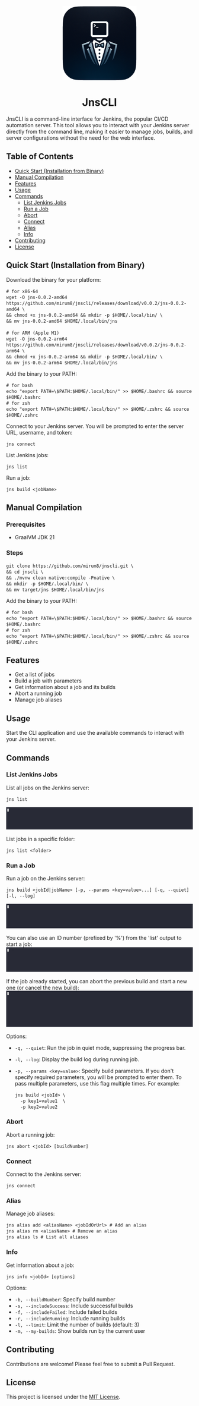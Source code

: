 <div align="center">
    <img src="icon.png" width=200 height=200>
    <h1>JnsCLI</h1>
</div>
JnsCLI is a command-line interface for Jenkins, the popular CI/CD automation server. This tool allows you to
interact with your Jenkins server directly from the command line, making it easier to manage jobs, builds, and server
configurations without the need for the web interface.

## Table of Contents

- [Quick Start (Installation from Binary)](#quick-start-installation-from-binary)
- [Manual Compilation](#manual-compilation)
- [Features](#features)
- [Usage](#usage)
- [Commands](#commands)
    - [List Jenkins Jobs](#list-jenkins-jobs)
    - [Run a Job](#run-a-job)
    - [Abort](#abort)
    - [Connect](#connect)
    - [Alias](#alias)
    - [Info](#info)
- [Contributing](#contributing)
- [License](#license)


## Quick Start (Installation from Binary)

Download the binary for your platform:

```shell
# for x86-64
wget -O jns-0.0.2-amd64 https://github.com/mirum8/jnscli/releases/download/v0.0.2/jns-0.0.2-amd64 \
&& chmod +x jns-0.0.2-amd64 && mkdir -p $HOME/.local/bin/ \
&& mv jns-0.0.2-amd64 $HOME/.local/bin/jns

# for ARM (Apple M1)
wget -O jns-0.0.2-arm64 https://github.com/mirum8/jnscli/releases/download/v0.0.2/jns-0.0.2-arm64 \
&& chmod +x jns-0.0.2-arm64 && mkdir -p $HOME/.local/bin/ \
&& mv jns-0.0.2-arm64 $HOME/.local/bin/jns
```

Add the binary to your PATH:

```shell
# for bash
echo "export PATH=\$PATH:$HOME/.local/bin/" >> $HOME/.bashrc && source $HOME/.bashrc
# for zsh
echo "export PATH=\$PATH:$HOME/.local/bin/" >> $HOME/.zshrc && source $HOME/.zshrc
```

Connect to your Jenkins server. You will be prompted to enter the server URL, username, and token:

```shell
jns connect
```

List Jenkins jobs:

```shell
jns list
```

Run a job:

```shell
jns build <jobName>
```

## Manual Compilation

### Prerequisites

- GraalVM JDK 21

### Steps

```shell
git clone https://github.com/mirum8/jnscli.git \
&& cd jnscli \
&& ./mvnw clean native:compile -Pnative \
&& mkdir -p $HOME/.local/bin/ \
&& mv target/jns $HOME/.local/bin/jns
```

Add the binary to your PATH:

```shell
# for bash
echo "export PATH=\$PATH:$HOME/.local/bin/" >> $HOME/.bashrc && source $HOME/.bashrc
# for zsh
echo "export PATH=\$PATH:$HOME/.local/bin/" >> $HOME/.zshrc && source $HOME/.zshrc
```

## Features

- Get a list of jobs
- Build a job with parameters
- Get information about a job and its builds
- Abort a running job
- Manage job aliases

## Usage

Start the CLI application and use the available commands to interact with your Jenkins server.

## Commands

### List Jenkins Jobs

List all jobs on the Jenkins server:

```shell
jns list
```

![List jobs](casts/list.gif)

List jobs in a specific folder:

```shell
jns list <folder>
```

### Run a Job

Run a job on the Jenkins server:

```shell
jns build <jobId|jobName> [-p, --params <key=value>...] [-q, --quiet] [-l, --log]
```
![Build job](casts/build.gif)

You can also use an ID number (prefixed by '%') from the 'list' output to start a job:
![Build job by ID](casts/buildById.gif)

If the job already started, you can abort the previous build and start a new one (or cancel the new build):
![Abort and build](casts/abortAndBuild.gif)

Options:

- `-q, --quiet`: Run the job in quiet mode, suppressing the progress bar.
- `-l, --log`: Display the build log during running job.
- `-p, --params <key=value>`: Specify build parameters. If you don't specify required parameters, you will be prompted
  to enter them. To pass multiple parameters, use this flag multiple times. For example:

  ```shell
  jns build <jobId> \
    -p key1=value1  \
    -p key2=value2

  ```

### Abort

Abort a running job:

```shell
jns abort <jobId> [buildNumber]
```

### Connect

Connect to the Jenkins server:

```shell
jns connect
```

### Alias

Manage job aliases:

```shell
jns alias add <aliasName> <jobIdOrUrl> # Add an alias
jns alias rm <aliasName> # Remove an alias
jns alias ls # List all aliases
```

### Info

Get information about a job:

```shell
jns info <jobId> [options]
```

Options:

- `-b, --buildNumber`: Specify build number
- `-s, --includeSuccess`: Include successful builds
- `-f, --includeFailed`: Include failed builds
- `-r, --includeRunning`: Include running builds
- `-l, --limit`: Limit the number of builds (default: 3)
- `-m, --my-builds`: Show builds run by the current user

## Contributing

Contributions are welcome! Please feel free to submit a Pull Request.

## License

This project is licensed under the [MIT License](LICENSE).
